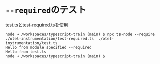 # `--required`のテスト

[test.ts](./test.ts)と[test-required.ts](./test-required.ts)を使用

```
node ➜ /workspaces/typescript-train (main) $ npx ts-node --require ./otel-instrumentation/test-required.ts  ./otel-instrumentation/test.ts 
Hello from module specified --required
Hello from test.ts
node ➜ /workspaces/typescript-train (main) $ 
```
